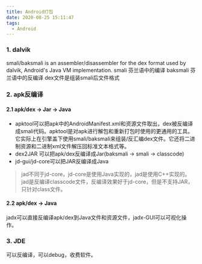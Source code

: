 ```yaml
---
title: Android打包
date: 2020-08-25 15:11:47
tags:
  - Android
---
```


### 1. dalvik
smali/baksmali is an assembler/disassembler for the dex format used by dalvik, Android's Java VM implementation. 
smali 芬兰语中的编译
baksmali 芬兰语中的反编译
dex文件是组装smali后文件格式

### 2. apk反编译
#### 2.1 apk/dex -> Jar -> Java
- apktool可以把apk中的AndroidManifest.xml和资源文件取出，dex被反编译成smali代码。apktool是对apk进行解包和重新打包时使用的更通用的工具。它实际上在引擎盖下使用smali/baksmali来组装/反汇编dex文件。它还将二进制资源和二进制xml文件解压回标准文本格式等。
- dex2JAR 可以把apk/dex反编译成Jar(baksmali -> smali -> classcode)
- jd-gui/jd-core可以把JAR反编译成Java

> jad不同于jd-core，jd-core是使用Java实现的，jad是使用C++实现的。jad是反编译classcode文件，反编译效果好于jd-core，但是不支持JAR，只针对class文件。

#### 2.2 apk/dex -> Java
jadx可以直接反编译apk/dex到Java文件和资源文件，jadx-GUI可以可视化操作。

<!-- more -->

### 3. JDE
可以反编译，可以debug，收费软件。
